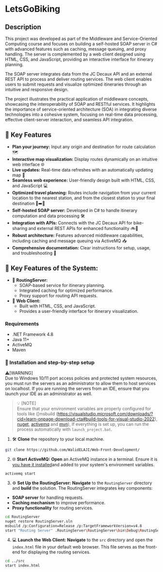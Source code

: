 # LetsGoBiking

## Description
This project was developed as part of the Middleware and Service-Oriented Computing course and focuses on building a self-hosted SOAP server in C# with advanced features such as caching, message queuing, and proxy handling. The server is complemented by a web client designed using HTML, CSS, and JavaScript, providing an interactive interface for itinerary planning.

The SOAP server integrates data from the JC Decaux API and an external REST API to process and deliver routing services. The web client enables users to submit requests and visualize optimized itineraries through an intuitive and responsive design.

The project illustrates the practical application of middleware concepts, showcasing the interoperability of SOAP and RESTful services. It highlights the importance of service-oriented architecture (SOA) in integrating diverse technologies into a cohesive system, focusing on real-time data processing, effective client-server interaction, and seamless API integration.

## 🌟 Key Features
- **Plan your journey:** Input any origin and destination for route calculation 🗺️
- **Interactive map visualization:** Display routes dynamically on an intuitive web interface 🌐
- **Live updates:** Real-time data refreshes with an automatically updating map 🔄
- **Seamless web experience:** User-friendly design built with HTML, CSS, and JavaScript 💻
- **Optimized travel planning:** Routes include navigation from your current location to the nearest station, and from the closest station to your final destination 🚉➡️📍
- **Self-hosted SOAP server:** Developed in C# to handle itinerary computation and data processing 🛠️
- **Integration with APIs:** Connects with the JC Decaux API for bike-sharing and external REST APIs for enhanced functionality 🚲🔗
- **Robust architecture:** Features advanced middleware capabilities, including caching and message queuing via ActiveMQ 📥
- **Comprehensive documentation:** Clear instructions for setup, usage, and troubleshooting 📖

## 🔑 Key Features of the System:
- 🔧 **RoutingServer:**
  - SOAP-based service for itinerary planning.
  - Integrated caching for optimized performance.
  - Proxy support for routing API requests.
- 🌟 **Web Client:**
  - Built with HTML, CSS, and JavaScript.
  - Provides a user-friendly interface for itinerary visualization.

### Requirements

- .NET Framework 4.8
- Java 11+
- ActiveMQ
- Maven

### 🚀 Installation and step-by-step setup
⚠️[WARNING]  
  Due to Windows 10/11 port access policies and protected system resources, you must run the servers as an administrator to allow them to host services on localhost. If you are running the servers from an IDE, ensure that you launch your IDE as an administrator as well.
  
> 💡 [NOTE]  
> Ensure that your environment variables are properly configured for tools like ([msbuild (https://visualstudio.microsoft.com/downloads/?cid=learn-onpage-download-cta#build-tools-for-visual-studio-2022), [nuget](https://www.nuget.org/downloads), [activemq](https://activemq.apache.org/components/classic/download/) and [mvn](https://maven.apache.org/download.cgi)), If everything is set up, you can run the process automatically with `launch_project.bat`.

1. 🛠️ **Clone** the repository to your local machine.

```bash
git clone https://github.com/WalidELAJI/Web-Front-Development/
```

2. 🌐 **Start ActiveMQ:**
**Open** an ActiveMQ instance in a terminal. Ensure it is [you have it installed](https://activemq.apache.org/components/classic/download/)and added to your system's environment variables.

```bash
activemq start
```

3. ⚙️  **Set Up the RoutingServer:**
**Navigate** to the `RoutingServer` directory and **build** the solution. The RoutingServer integrates key components:
  - **SOAP server** for handling requests.
  - **Caching mechanism** to improve performance.
  - **Proxy functionality** for routing services.

```bash
cd RoutingServer
nuget restore RoutingServer.sln
msbuild /p:Configuration=Release /p:TargetFrameworkVersion=v4.8
start "Routing Server" .RoutingServer\RoutingServer\bin\Debug\RoutingServer.exe
```

4. 💻 **Launch the Web Client:**
**Navigate** to the `src` directory and open the `index.html` file in your default web browser. This file serves as the front-end for displaying the routing services.

```bash
cd ../src
start index.html
```
  


